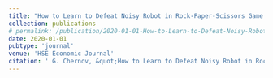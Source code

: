 ```yaml
---
title: "How to Learn to Defeat Noisy Robot in Rock-Paper-Scissors Game:An Exploratory Study"
collection: publications
# permalink: /publication/2020-01-01-How-to-Learn-to-Defeat-Noisy-Robot-in-Rock-Paper-Scissors-GameAn-Exploratory-Study
date: 2020-01-01
pubtype: 'journal'
venue: 'HSE Economic Journal'
citation: ' G. Chernov, &quot;How to Learn to Defeat Noisy Robot in Rock-Paper-Scissors Game:An Exploratory Study.&quot; HSE Economic Journal, 2020.'
---
```

<!-- Use [Google Scholar](https://scholar.google.com/scholar?q=How+to+Learn+to+Defeat+Noisy+Robot+in+Rock+Paper+Scissors+Game:An+Exploratory+Study){:target="_blank"} for full citation -->